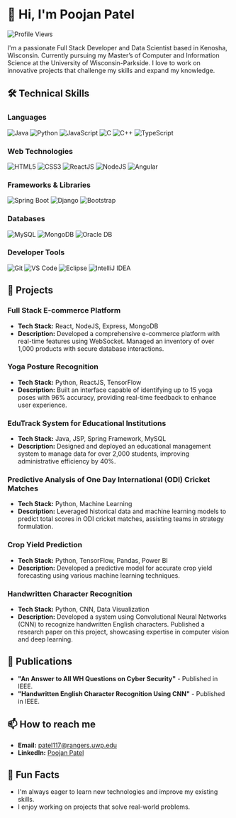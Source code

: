# 👋 Hi, I'm Poojan Patel

![Profile Views](https://komarev.com/ghpvc/?username=your-github-username&label=Profile%20views&color=0e75b6&style=flat)

I'm a passionate Full Stack Developer and Data Scientist based in Kenosha, Wisconsin. Currently pursuing my Master’s of Computer and Information Science at the University of Wisconsin-Parkside. I love to work on innovative projects that challenge my skills and expand my knowledge.

## 🛠️ Technical Skills

### Languages
![Java](https://img.shields.io/badge/Java-%23ED8B00.svg?style=for-the-badge&logo=openjdk&logoColor=white)
![Python](https://img.shields.io/badge/Python-%2314354C.svg?style=for-the-badge&logo=python&logoColor=white)
![JavaScript](https://img.shields.io/badge/JavaScript-%23323330.svg?style=for-the-badge&logo=javascript&logoColor=%23F7DF1E)
![C](https://img.shields.io/badge/C-%2300599C.svg?style=for-the-badge&logo=c&logoColor=white)
![C++](https://img.shields.io/badge/C++-%2300599C.svg?style=for-the-badge&logo=c%2B%2B&logoColor=white)
![TypeScript](https://img.shields.io/badge/TypeScript-%23007ACC.svg?style=for-the-badge&logo=typescript&logoColor=white)

### Web Technologies
![HTML5](https://img.shields.io/badge/HTML5-%23E34F26.svg?style=for-the-badge&logo=html5&logoColor=white)
![CSS3](https://img.shields.io/badge/CSS3-%231572B6.svg?style=for-the-badge&logo=css3&logoColor=white)
![ReactJS](https://img.shields.io/badge/React-%2320232a.svg?style=for-the-badge&logo=react&logoColor=%2361DAFB)
![NodeJS](https://img.shields.io/badge/Node.js-%2343853D.svg?style=for-the-badge&logo=node.js&logoColor=white)
![Angular](https://img.shields.io/badge/Angular-%23DD0031.svg?style=for-the-badge&logo=angular&logoColor=white)

### Frameworks & Libraries
![Spring Boot](https://img.shields.io/badge/Spring%20Boot-%236DB33F.svg?style=for-the-badge&logo=spring-boot&logoColor=white)
![Django](https://img.shields.io/badge/Django-%23092E20.svg?style=for-the-badge&logo=django&logoColor=white)
![Bootstrap](https://img.shields.io/badge/Bootstrap-%23563D7C.svg?style=for-the-badge&logo=bootstrap&logoColor=white)

### Databases
![MySQL](https://img.shields.io/badge/MySQL-%2300f.svg?style=for-the-badge&logo=mysql&logoColor=white)
![MongoDB](https://img.shields.io/badge/MongoDB-%2347A248.svg?style=for-the-badge&logo=mongodb&logoColor=white)
![Oracle DB](https://img.shields.io/badge/Oracle%20DB-F80000?style=for-the-badge&logo=oracle&logoColor=white)

### Developer Tools
![Git](https://img.shields.io/badge/Git-%23F05032.svg?style=for-the-badge&logo=git&logoColor=white)
![VS Code](https://img.shields.io/badge/VS%20Code-%23007ACC.svg?style=for-the-badge&logo=visual-studio-code&logoColor=white)
![Eclipse](https://img.shields.io/badge/Eclipse-%232C2255.svg?style=for-the-badge&logo=eclipse&logoColor=white)
![IntelliJ IDEA](https://img.shields.io/badge/IntelliJ%20IDEA-%23000000.svg?style=for-the-badge&logo=intellij-idea&logoColor=white)

## 🚀 Projects

### Full Stack E-commerce Platform
- **Tech Stack:** React, NodeJS, Express, MongoDB
- **Description:** Developed a comprehensive e-commerce platform with real-time features using WebSocket. Managed an inventory of over 1,000 products with secure database interactions.

### Yoga Posture Recognition
- **Tech Stack:** Python, ReactJS, TensorFlow
- **Description:** Built an interface capable of identifying up to 15 yoga poses with 96% accuracy, providing real-time feedback to enhance user experience.

### EduTrack System for Educational Institutions
- **Tech Stack:** Java, JSP, Spring Framework, MySQL
- **Description:** Designed and deployed an educational management system to manage data for over 2,000 students, improving administrative efficiency by 40%.

### Predictive Analysis of One Day International (ODI) Cricket Matches
- **Tech Stack:** Python, Machine Learning
- **Description:** Leveraged historical data and machine learning models to predict total scores in ODI cricket matches, assisting teams in strategy formulation.

### Crop Yield Prediction
- **Tech Stack:** Python, TensorFlow, Pandas, Power BI
- **Description:** Developed a predictive model for accurate crop yield forecasting using various machine learning techniques.

### Handwritten Character Recognition
- **Tech Stack:** Python, CNN, Data Visualization
- **Description:** Developed a system using Convolutional Neural Networks (CNN) to recognize handwritten English characters. Published a research paper on this project, showcasing expertise in computer vision and deep learning.

## 📜 Publications

- **"An Answer to All WH Questions on Cyber Security"** - Published in IEEE.
- **"Handwritten English Character Recognition Using CNN"** - Published in IEEE.

## 📫 How to reach me
- **Email:** [patel117@rangers.uwp.edu](mailto:patel117@rangers.uwp.edu)
- **LinkedIn:** [Poojan Patel](https://www.linkedin.com/in/poojan-patel-4a4412282/)

## 🌱 Fun Facts
- I'm always eager to learn new technologies and improve my existing skills.
- I enjoy working on projects that solve real-world problems.

